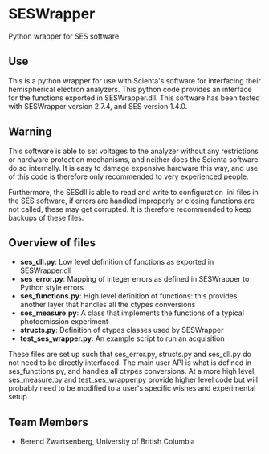 # SESWrapper
Python wrapper for SES software

## Use
This is a python wrapper for use with Scienta's software for interfacing their hemispherical electron analyzers. This python code provides an interface for the functions exported in SESWrapper.dll. This software has been tested with SESWrapper version 2.7.4, and SES version 1.4.0.

## Warning
This software is able to set voltages to the analyzer without any restrictions or hardware protection mechanisms, and neither does the Scienta software do so internally. It is easy to damage expensive hardware this way, and use of this code is therefore only recommended to very experienced people.

Furthermore, the SESdll is able to read and write to configuration .ini files in the SES software, if errors are handled improperly or closing functions are not called, these may get corrupted. It is therefore recommended to keep backups of these files.



## Overview of files
* **ses_dll.py**: Low level definition of functions as exported in SESWrapper.dll
* **ses_error.py**: Mapping of integer errors as defined in SESWrapper to Python style errors
* **ses_functions.py**: High level definition of functions: this provides another layer that handles all the ctypes conversions
* **ses_measure.py**: A class that implements the functions of a typical photoemission experiment
* **structs.py**: Definition of ctypes classes used by SESWrapper
* **test_ses_wrapper.py**: An example script to run an acquisition

These files are set up such that ses_error.py, structs.py and ses_dll.py do not need to be directly interfaced. The main user API is what is defined in ses_functions.py, and handles all ctypes conversions. At a more high level, ses_measure.py and test_ses_wrapper.py provide higher level code but will probably need to be modified to a user's specific wishes and experimental setup.


## Team Members
* Berend Zwartsenberg, University of British Columbia

